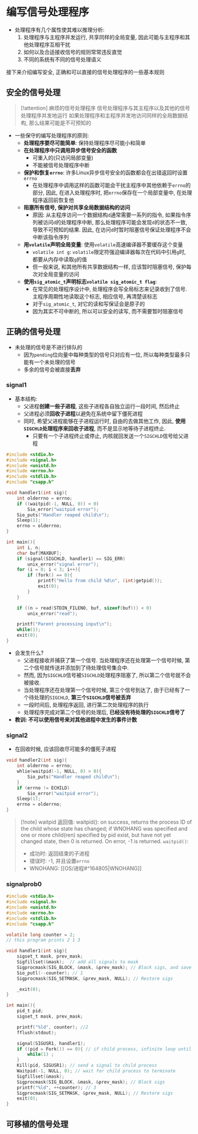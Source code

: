 # 编写信号处理程序
- 处理程序有几个属性使其难以推理分析:
	1. 处理程序与主程序并发运行, 共享同样的全局变量, 因此可能与主程序和其他处理程序互相干扰
	2. 如何以及合适接收信号的规则常常违反直觉
	3. 不同的系统有不同的信号处理语义

接下来介绍编写安全, 正确和可以直接的信号处理程序的一些基本规则
## 安全的信号处理
> [!attention] 麻烦的信号处理程序
> 信号处理程序与其主程序以及其他的信号处理程序并发地运行
> 如果处理程序和主程序并发地访问同样的全局数据结构, 那么结果可能是不可预知的

- 一些保守的编写处理程序的原则: 
	- **处理程序要尽可能简单**: 保持处理程序尽可能小和简单
	- **在处理程序中只调用异步信号安全的函数**
		- 可重入的(只访问局部变量)
		- 不能被信号处理程序中断
	- **保护和恢复`errno`**: 许多Linux异步信号安全的函数都会在出错返回时设置`errno`
		- 在处理程序中调用这样的函数可能会干扰主程序中其他依赖于`errno`的部分, 因此, 在进入处理程序时, 把`errno`保存在一个局部变量中, 在处理程序返回前恢复他
	- **阻塞所有信号, 保护对共享全局数据结构的访问**
		- 原因: 从主程序访问一个数据结构`d`通常需要一系列的指令, 如果指令序列被访问`d`的处理程序中断, 那么处理程序可能会发现`d`的状态不一致, 导致不可预知的结果. 因此, 在访问`d`时暂时阻塞信号保证处理程序不会中断该指令序列
	- **用`volatile`声明全局变量**: 使用`volatile`高速编译器不要缓存这个变量
		- `volatile int g`: `volatile`限定符强迫编译器每次在代码中引用`g`时, 都要从内存中读取`g`的值
		- 但一般来说, 和其他所有共享数据结构一样, 应该暂时阻塞信号, 保护每次对全局变量的访问
	- **使用`sig_atomic_t`声明标志`volatile sig_atomic_t flag`**: 
		- 在常见的处理程序设计中, 处理程序会写全局标志来记录收到了信号. 主程序周期性地读取这个标志, 相应信号, 再清楚该标志
		- 对于`sig_atomic_t`, 对它的读和写保证会是原子的
		- 因为其实不可中断的, 所以可以安全的读写, 而不需要暂时阻塞信号

## 正确的信号处理
- 未处理的信号是不进行排队的
	- 因为`pending`位向量中每种类型的信号只对应有一位, 所以每种类型最多只能有一个未处理的信号
	- 多余的信号会被直接**丢弃**
### signal1
- 基本结构:
	- 父进程**创建一些子进程**, 这些子进程各自独立运行一段时间, 然后终止
	- 父进程必须**回收子进程**以避免在系统中留下僵死进程
	- 同时, 希望父进程能够在子进程运行时, 自由的去做其他工作, 因此, **使用`SIGCHLD`处理程序来回收子进程**, 而不是显示地等待子进程终止.
		- 只要有一个子进程终止或停止, 内核就回发送一个`SIGCHLD`信号给父进程
```c
#include <stdio.h>
#include <signal.h>
#include <unistd.h>
#include <errno.h>
#include <stdlib.h>
#include "csapp.h"

void handler1(int sig){
    int olderrno = errno;
    if ((waitpid(-1, NULL, 0)) < 0)
        Sio_error("waitpid error");
    Sio_puts("Handler reaped child\n");
    Sleep(1);
    errno = olderrno;
}

int main(){
    int i, n;
    char buf[MAXBUF];
    if (signal(SIGCHLD, handler1) == SIG_ERR)
        unix_error("signal error");
    for (i = 0; i < 3; i++){
        if (fork() == 0){
            printf("Hello from child %d\n", (int)getpid());
            exit(0);
        }
    }

    if ((n = read(STDIN_FILENO, buf, sizeof(buf))) < 0)
        unix_error("read");

    printf("Parent processing input\n");
    while(1);
    exit(0);
}

```
- 会发生什么?
	- 父进程接收并捕获了第一个信号. 当处理程序还在处理第一个信号时候, 第二个信号就传送并添加到了待处理信号集合中.
	- 然而, 因为`SIGCHLD`信号被`SIGCHLD`处理程序阻塞了, 所以第二个信号就不会被接收.
	- 当处理程序还在处理第一个信号时候, 第三个信号到达了, 由于已经有了一个待处理的`SIGCHLD`, **第三个`SIGCHLD`信号被丢弃**
	- 一段时间后, 处理程序返回, 进行第二次处理程序的执行
	- 处理程序完成对第二个信号的处理后, **已经没有待处理的`SIGCHLD`信号了**
- **教训: 不可以使用信号来对其他进程中发生的事件计数**

### signal2
- 在回收时候, 应该回收尽可能多的僵死子进程
```c
void handler2(int sig){
    int olderrno = errno;
    whlie(waitpid(-1, NULL, 0) > 0){
        Sio_puts("Handler reaped child\n");
    }
    if (errno != ECHILD)
        Sio_error("waitpid error");
    Sleep(1);
    errno = olderrno;
}
```
> [!note] waitpid
> 返回值:
> waitpid(): on success, returns the process ID of the child whose state has  changed;  if WNOHANG  was  specified  and one or more child(ren) specified by pid exist, but have not yet changed state, then 0 is returned.  On error, -1 is returned.
> `waitpid()`:
> - 成功时: 返回结束的子进程
> - 错误时: -1, 并且设置`errno`
> - WNOHANG: [[OS/进程#^164805|WNOHANG]]

### signalprob0
```c
#include <stdio.h>
#include <signal.h>
#include <unistd.h>
#include <errno.h>
#include <stdlib.h>
#include "csapp.h"

volatile long counter = 2;
// this program prints 2 1 3

void handler1(int sig){
    sigset_t mask, prev_mask;
    Sigfillset(&mask);  // add all signals to mask
    Sigprocmask(SIG_BLOCK, &mask, &prev_mask); // Block sigs, and save previous mask in `prev_mask`
    Sio_putl(--counter); // 1
    Sigprocmask(SIG_SETMASK, &prev_mask, NULL); // Restore sigs

    _exit(0);
}

int main(){
    pid_t pid;
    sigset_t mask, prev_mask;

    printf("%ld", counter); //2
    fflush(stdout);

    signal(SIGUSR1, handler1);
    if ((pid = Fork()) == 0){ // if child process, infinite loop until a signal
        while(1) ;
    }
    Kill(pid, SIGUSR1); // send a signal to child process
    Waitpid(-1, NULL, 0); // wait for child process to terminate
    Sigfillset(&mask);
    Sigprocmask(SIG_BLOCK, &mask, &prev_mask); // Block sigs
    printf("%ld", ++counter); // 3
    Sigprocmask(SIG_SETMASK, &prev_mask, NULL); // Restore sigs
    exit(0);
}

```

## 可移植的信号处理


